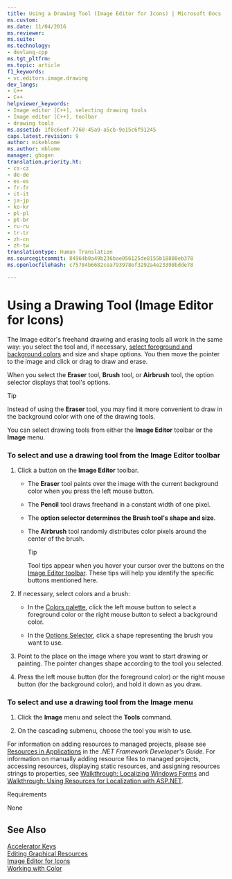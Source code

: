 ```yaml
---
title: Using a Drawing Tool (Image Editor for Icons) | Microsoft Docs
ms.custom: 
ms.date: 11/04/2016
ms.reviewer: 
ms.suite: 
ms.technology:
- devlang-cpp
ms.tgt_pltfrm: 
ms.topic: article
f1_keywords:
- vc.editors.image.drawing
dev_langs:
- C++
- C++
helpviewer_keywords:
- Image editor [C++], selecting drawing tools
- Image editor [C++], toolbar
- drawing tools
ms.assetid: 1f8c6eef-7760-45a9-a5cb-9e15c6f91245
caps.latest.revision: 9
author: mikeblome
ms.author: mblome
manager: ghogen
translation.priority.ht:
- cs-cz
- de-de
- es-es
- fr-fr
- it-it
- ja-jp
- ko-kr
- pl-pl
- pt-br
- ru-ru
- tr-tr
- zh-cn
- zh-tw
translationtype: Human Translation
ms.sourcegitcommit: 84964b0a49b236bae056125de8155b18880eb378
ms.openlocfilehash: c75784b6682cea793978ef3292a4e23398bdde78

---
```

# Using a Drawing Tool (Image Editor for Icons)
The Image editor's freehand drawing and erasing tools all work in the same way: you select the tool and, if necessary, [select foreground and background colors](../windows/selecting-foreground-or-background-colors-image-editor-for-icons.md) and size and shape options. You then move the pointer to the image and click or drag to draw and erase.  
  
 When you select the **Eraser** tool, **Brush** tool, or **Airbrush** tool, the option selector displays that tool's options.  
  
> [!TIP]
>  Instead of using the **Eraser** tool, you may find it more convenient to draw in the background color with one of the drawing tools.  
  
 You can select drawing tools from either the **Image Editor** toolbar or the **Image** menu.  
  
### To select and use a drawing tool from the Image Editor toolbar  
  
1.  Click a button on the **Image Editor** toolbar.  
  
    -   The **Eraser** tool paints over the image with the current background color when you press the left mouse button.  
  
    -   The **Pencil** tool draws freehand in a constant width of one pixel.  
  
    -   The **option selector determines the Brush tool's shape and size**.  
  
    -   The **Airbrush** tool randomly distributes color pixels around the center of the brush.  
  
        > [!TIP]
        >  Tool tips appear when you hover your cursor over the buttons on the [Image Editor toolbar](../mfc/toolbar-image-editor-for-icons.md). These tips will help you identify the specific buttons mentioned here.  
  
2.  If necessary, select colors and a brush:  
  
    -   In the [Colors palette](../windows/colors-window-image-editor-for-icons.md), click the left mouse button to select a foreground color or the right mouse button to select a background color.  
  
    -   In the [Options Selector](../mfc/toolbar-image-editor-for-icons.md), click a shape representing the brush you want to use.  
  
3.  Point to the place on the image where you want to start drawing or painting. The pointer changes shape according to the tool you selected.  
  
4.  Press the left mouse button (for the foreground color) or the right mouse button (for the background color), and hold it down as you draw.  
  
### To select and use a drawing tool from the Image menu  
  
1.  Click the **Image** menu and select the **Tools** command.  
  
2.  On the cascading submenu, choose the tool you wish to use.  
  
 For information on adding resources to managed projects, please see [Resources in Applications](http://msdn.microsoft.com/Library/8ad495d4-2941-40cf-bf64-e82e85825890) in the *.NET Framework Developer's Guide.* For information on manually adding resource files to managed projects, accessing resources, displaying static resources, and assigning resources strings to properties, see [Walkthrough: Localizing Windows Forms](http://msdn.microsoft.com/en-us/9a96220d-a19b-4de0-9f48-01e5d82679e5) and [Walkthrough: Using Resources for Localization with ASP.NET](http://msdn.microsoft.com/Library/bb4e5b44-e2b0-48ab-bbe9-609fb33900b6).  
  
 Requirements  
  
 None  
  
## See Also  
 [Accelerator Keys](../mfc/accelerator-keys-image-editor-for-icons.md)   
 [Editing Graphical Resources](../mfc/editing-graphical-resources-image-editor-for-icons.md)   
 [Image Editor for Icons](../mfc/image-editor-for-icons.md)   
 [Working with Color](../mfc/working-with-color-image-editor-for-icons.md)




<!--HONumber=Jan17_HO2-->


